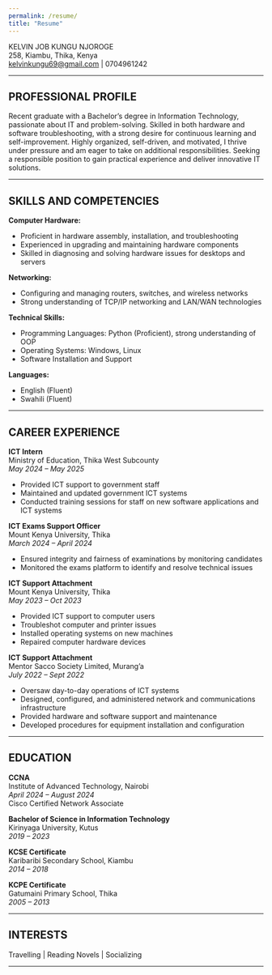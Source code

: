 ```yaml
---
permalink: /resume/
title: "Resume"
---
```

KELVIN JOB KUNGU NJOROGE  
258, Kiambu, Thika, Kenya  
kelvinkungu69@gmail.com | 0704961242  

---

## PROFESSIONAL PROFILE

Recent graduate with a Bachelor’s degree in Information Technology, passionate about IT and problem-solving. Skilled in both hardware and software troubleshooting, with a strong desire for continuous learning and self-improvement. Highly organized, self-driven, and motivated, I thrive under pressure and am eager to take on additional responsibilities. Seeking a responsible position to gain practical experience and deliver innovative IT solutions.

---

## SKILLS AND COMPETENCIES

**Computer Hardware:**  
- Proficient in hardware assembly, installation, and troubleshooting  
- Experienced in upgrading and maintaining hardware components  
- Skilled in diagnosing and solving hardware issues for desktops and servers  

**Networking:**  
- Configuring and managing routers, switches, and wireless networks  
- Strong understanding of TCP/IP networking and LAN/WAN technologies  

**Technical Skills:**  
- Programming Languages: Python (Proficient), strong understanding of OOP  
- Operating Systems: Windows, Linux  
- Software Installation and Support  

**Languages:**  
- English (Fluent)  
- Swahili (Fluent)  

---

## CAREER EXPERIENCE

**ICT Intern**  
Ministry of Education, Thika West Subcounty  
*May 2024 – May 2025*  
- Provided ICT support to government staff  
- Maintained and updated government ICT systems  
- Conducted training sessions for staff on new software applications and ICT systems  

**ICT Exams Support Officer**  
Mount Kenya University, Thika  
*March 2024 – April 2024*  
- Ensured integrity and fairness of examinations by monitoring candidates  
- Monitored the exams platform to identify and resolve technical issues  

**ICT Support Attachment**  
Mount Kenya University, Thika  
*May 2023 – Oct 2023*  
- Provided ICT support to computer users  
- Troubleshot computer and printer issues  
- Installed operating systems on new machines  
- Repaired computer hardware devices  

**ICT Support Attachment**  
Mentor Sacco Society Limited, Murang’a  
*July 2022 – Sept 2022*  
- Oversaw day-to-day operations of ICT systems  
- Designed, configured, and administered network and communications infrastructure  
- Provided hardware and software support and maintenance  
- Developed procedures for equipment installation and configuration  

---

## EDUCATION

**CCNA**  
Institute of Advanced Technology, Nairobi  
*April 2024 – August 2024*  
Cisco Certified Network Associate

**Bachelor of Science in Information Technology**  
Kirinyaga University, Kutus  
*2019 – 2023*

**KCSE Certificate**  
Karibaribi Secondary School, Kiambu  
*2014 – 2018*

**KCPE Certificate**  
Gatumaini Primary School, Thika  
*2005 – 2013*

---

## INTERESTS

Travelling | Reading Novels | Socializing

---

